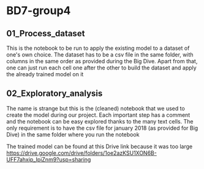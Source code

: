 # BD7-group4

## 01_Process_dataset

This is the notebook to be run to apply the existing model to a dataset of one's own choice. The dataset has to be a csv file in the same folder, with columns in the same order as provided during the Big Dive.
Apart from that, one can just run each cell one after the other to build the dataset and apply the already trained model on it

## 02_Exploratory_analysis

The name is strange but this is the (cleaned) notebook that we used to create the model during our project. Each important step has a comment and the notebook can be easy explored thanks to the many text cells.
The only requirement is to have the csv file for january 2018 (as provided for Big Dive) in the same folder where you run the notebook

The trained model can be found at this Drive link because it was too large https://drive.google.com/drive/folders/1oe2azKSU1XON6B-UFF7ahxip_IpiZnm9?usp=sharing
